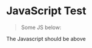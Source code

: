 # JavaScript Test

> Some JS below:

<script type="text/javascript" src="https://d3js.org/d3.v5.min.js"></script>
<script type="text/javascript">
   
   document.write(5.6);
   
   var svg = d3.select("body")
        .append("svg")
      .attr("width", 500)
      .attr("height", 100);
   
   svg.append("text")
      .attr("transform", "translate(100,0)")
      .attr("x", 50)
      .attr("y", 50)
      .attr("font-size", "20px")
      .attr("class", "title")
      .text("Population bar chart");
</script>

The Javascript should be above
